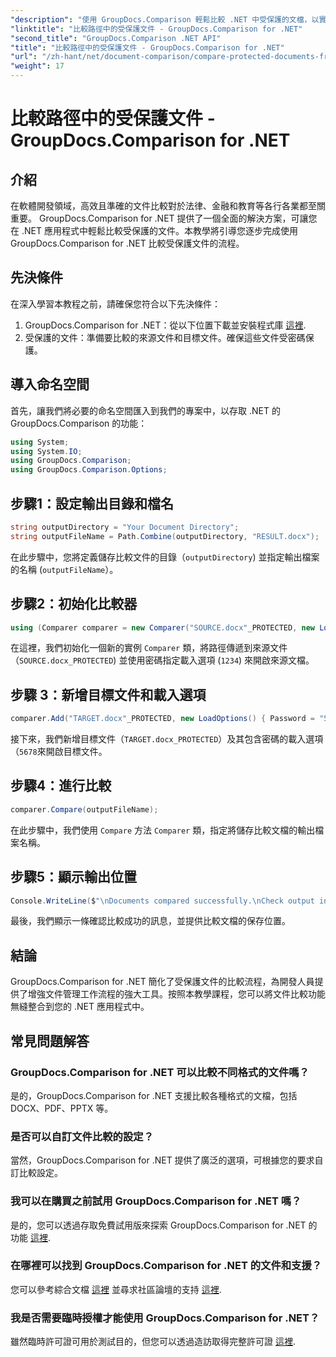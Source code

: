 ```yaml
---
"description": "使用 GroupDocs.Comparison 輕鬆比較 .NET 中受保護的文檔，以實現無縫整合。增強您的文件管理工作流程。"
"linktitle": "比較路徑中的受保護文件 - GroupDocs.Comparison for .NET"
"second_title": "GroupDocs.Comparison .NET API"
"title": "比較路徑中的受保護文件 - GroupDocs.Comparison for .NET"
"url": "/zh-hant/net/document-comparison/compare-protected-documents-from-path/"
"weight": 17
---
```


# 比較路徑中的受保護文件 - GroupDocs.Comparison for .NET

## 介紹
在軟體開發領域，高效且準確的文件比較對於法律、金融和教育等各行各業都至關重要。 GroupDocs.Comparison for .NET 提供了一個全面的解決方案，可讓您在 .NET 應用程式中輕鬆比較受保護的文件。本教學將引導您逐步完成使用 GroupDocs.Comparison for .NET 比較受保護文件的流程。
## 先決條件
在深入學習本教程之前，請確保您符合以下先決條件：
1. GroupDocs.Comparison for .NET：從以下位置下載並安裝程式庫 [這裡](https://releases。groupdocs.com/comparison/net/).
2. 受保護的文件：準備要比較的來源文件和目標文件。確保這些文件受密碼保護。

## 導入命名空間
首先，讓我們將必要的命名空間匯入到我們的專案中，以存取 .NET 的 GroupDocs.Comparison 的功能：
```csharp
using System;
using System.IO;
using GroupDocs.Comparison;
using GroupDocs.Comparison.Options;
```

## 步驟1：設定輸出目錄和檔名
```csharp
string outputDirectory = "Your Document Directory";
string outputFileName = Path.Combine(outputDirectory, "RESULT.docx");
```
在此步驟中，您將定義儲存比較文件的目錄（`outputDirectory`) 並指定輸出檔案的名稱 (`outputFileName`）。
## 步驟2：初始化比較器
```csharp
using (Comparer comparer = new Comparer("SOURCE.docx"_PROTECTED, new LoadOptions(){ Password = "1234" }))
```
在這裡，我們初始化一個新的實例 `Comparer` 類，將路徑傳遞到來源文件（`SOURCE.docx_PROTECTED`) 並使用密碼指定載入選項 (`1234`) 來開啟來源文檔。
## 步驟 3：新增目標文件和載入選項
```csharp
comparer.Add("TARGET.docx"_PROTECTED, new LoadOptions() { Password = "5678" });
```
接下來，我們新增目標文件（`TARGET.docx_PROTECTED`）及其包含密碼的載入選項（`5678`來開啟目標文件。
## 步驟4：進行比較
```csharp
comparer.Compare(outputFileName);
```
在此步驟中，我們使用 `Compare` 方法 `Comparer` 類，指定將儲存比較文檔的輸出檔案名稱。
## 步驟5：顯示輸出位置
```csharp
Console.WriteLine($"\nDocuments compared successfully.\nCheck output in {Directory.GetCurrentDirectory()}.");
```
最後，我們顯示一條確認比較成功的訊息，並提供比較文檔的保存位置。

## 結論
GroupDocs.Comparison for .NET 簡化了受保護文件的比較流程，為開發人員提供了增強文件管理工作流程的強大工具。按照本教學課程，您可以將文件比較功能無縫整合到您的 .NET 應用程式中。
## 常見問題解答
### GroupDocs.Comparison for .NET 可以比較不同格式的文件嗎？
是的，GroupDocs.Comparison for .NET 支援比較各種格式的文檔，包括 DOCX、PDF、PPTX 等。
### 是否可以自訂文件比較的設定？
當然，GroupDocs.Comparison for .NET 提供了廣泛的選項，可根據您的要求自訂比較設定。
### 我可以在購買之前試用 GroupDocs.Comparison for .NET 嗎？
是的，您可以透過存取免費試用版來探索 GroupDocs.Comparison for .NET 的功能 [這裡](https://releases。groupdocs.com/).
### 在哪裡可以找到 GroupDocs.Comparison for .NET 的文件和支援？
您可以參考綜合文檔 [這裡](https://tutorials.groupdocs.com/comparison/net/) 並尋求社區論壇的支持 [這裡](https://forum。groupdocs.com/c/comparison/12).
### 我是否需要臨時授權才能使用 GroupDocs.Comparison for .NET？
雖然臨時許可證可用於測試目的，但您可以透過造訪取得完整許可證 [這裡](https://purchase。groupdocs.com/buy).